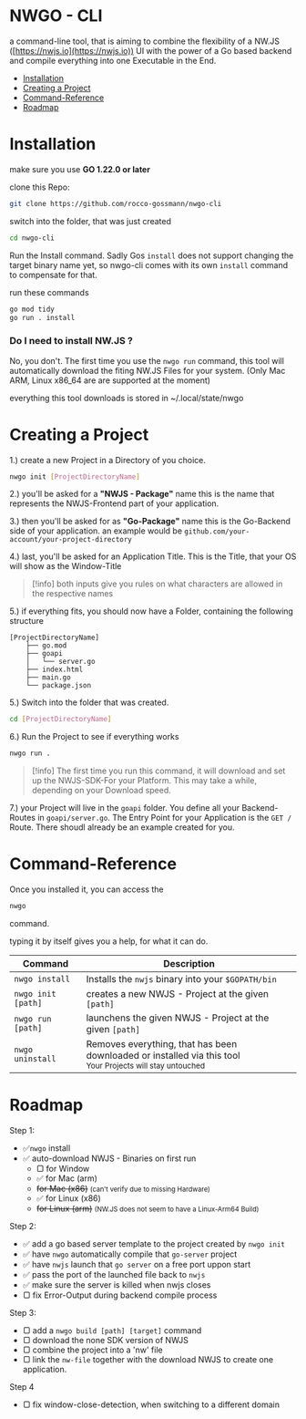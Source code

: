# NWGO - CLI

a command-line tool, that is aiming to combine the flexibility of a NW.JS ([https://nwjs.io](https://nwjs.io)) UI
with the power of a Go based backend and compile everything into one Executable in the End.


* [Installation](#installation)
* [Creating a Project](#creating-a-project)
* [Command-Reference](#command-reference)
* [Roadmap](#roadmap)


# Installation

make sure you use **GO 1.22.0 or later**

clone this Repo:

```bash
git clone https://github.com/rocco-gossmann/nwgo-cli
```

switch into the folder, that was just created

```bash
cd nwgo-cli
```

Run the Install command.
Sadly Gos `install` does not support changing the target binary name yet, so
nwgo-cli comes with its own `install` command to compensate for that.

run these commands

```bash
go mod tidy
go run . install
```

### Do I need to install NW.JS ?

No, you don't. The first time you use the `nwgo run` command, this tool will
automatically download the fiting NW.JS Files for your system.
(Only Mac ARM, Linux x86_64 are are supported at the moment)

everything this tool downloads is stored in ~/.local/state/nwgo

# Creating a Project

1.) create a new Project in a Directory of you choice.

```bash
nwgo init [ProjectDirectoryName]
```

2.) you'll be asked for a **"NWJS - Package"** name
this is the name that represents the NWJS-Frontend part of your application.

3.) then you'll be asked for as **"Go-Package"** name
this is the Go-Backend side of your application.
an example would be `github.com/your-account/your-project-directory`

4.) last, you'll be asked for an Application Title.
This is the Title, that your OS will show as the Window-Title

> [!info]
> both inputs give you rules on what characters are allowed in the respective names

5.) if everything fits, you should now have a Folder, containing the following structure

```
[ProjectDirectoryName]
    ├── go.mod
    ├── goapi
    │   └── server.go
    ├── index.html
    ├── main.go
    └── package.json
```

5.) Switch into the folder that was created.

```bash
cd [ProjectDirectoryName]
```

6.) Run the Project to see if everything works

```bash
nwgo run .
```

> [!info]
> The first time you run this command, it will download and set up the NWJS-SDK-For your Platform.
> This may take a while, depending on your Download speed.

7.) your Project will live in the `goapi` folder.
You define all your Backend-Routes in `goapi/server.go`.
The Entry Point for your Application is the `GET /` Route. There shoudl already
be an example created for you.

# Command-Reference

Once you installed it, you can access the

```bash
nwgo
```

command.

typing it by itself gives you a help, for what it can do.

| Command            | Description                                                                                                                 |
| ------------------ | --------------------------------------------------------------------------------------------------------------------------- |
| `nwgo install`     | Installs the `nwjs` binary into your `$GOPATH/bin`                                                                          |
| `nwgo init [path]` | creates a new NWJS - Project at the given `[path]`                                                                          |
| `nwgo run  [path]` | launchens the given NWJS - Project at the given `[path]`                                                                    |
| `nwgo uninstall`   | Removes everything, that has been downloaded or installed via this tool<br><small>Your Projects will stay untouched</small> |

# Roadmap

Step 1:

-   ✅`nwgo` install
-   ✅ auto-download NWJS - Binaries on first run
    -   ▢ for Window
    -   ✅ for Mac (arm)
    -   ~~for Mac (x86)~~
        <small>(can't verify due to missing Hardware)</small>
    -   ✅ for Linux (x86)
    -   ~~for Linux (arm)~~
        <small>(NW.JS does not seem to have a Linux-Arm64 Build)</small>

Step 2:

-   ✅ add a go based server template to the project created by `nwgo init`
-   ✅ have `nwgo` automatically compile that `go-server` project
-   ✅ have `nwjs` launch that `go server` on a free port uppon start
-   ✅ pass the port of the launched file back to `nwjs`
-   ✅ make sure the server is killed when nwjs closes
-   ▢ fix Error-Output during backend compile process

Step 3:

-   ▢ add a `nwgo build [path] [target]` command
-   ▢ download the none SDK version of NWJS
-   ▢ combine the project into a 'nw' file
-   ▢ link the `nw-file` together with the download NWJS to create one application.

Step 4

-   ▢ fix window-close-detection, when switching to a different domain
